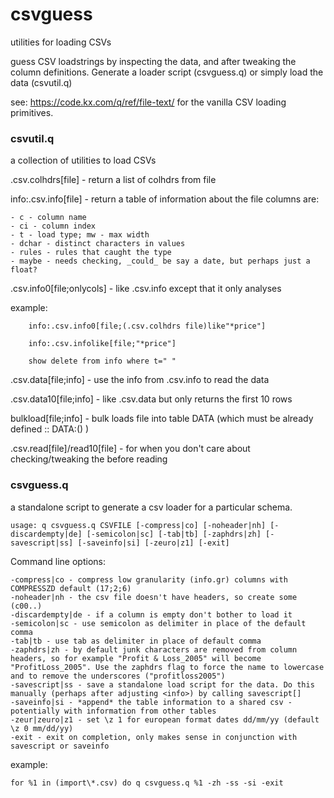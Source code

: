 # csvguess
utilities for loading CSVs

guess CSV loadstrings by inspecting the data, and after tweaking the column definitions. Generate a loader script (csvguess.q) or simply load the data (csvutil.q) 

see: https://code.kx.com/q/ref/file-text/ for the vanilla CSV loading primitives.

### csvutil.q

a collection of utilities to load CSVs

.csv.colhdrs[file] - return a list of colhdrs from file

 info:.csv.info[file] - return a table of information about the file
 columns are:
 
	- c - column name
	- ci - column index 
	- t - load type; mw - max width
	- dchar - distinct characters in values
	- rules - rules that caught the type
	- maybe - needs checking, _could_ be say a date, but perhaps just a float?

 .csv.info0[file;onlycols] - like .csv.info except that it only analyses <onlycols>

 example:
 
```	
	info:.csv.info0[file;(.csv.colhdrs file)like"*price"]

	info:.csv.infolike[file;"*price"]
	
	show delete from info where t=" "
```

 .csv.data[file;info] - use the info from .csv.info to read the data

 .csv.data10[file;info] - like .csv.data but only returns the first 10 rows

 bulkload[file;info] - bulk loads file into table DATA (which must be already defined :: DATA:() )

 .csv.read[file]/read10[file] - for when you don't care about checking/tweaking the <info> before reading
 
### csvguess.q

a standalone script to generate a csv loader for a particular schema. 

```
usage: q csvguess.q CSVFILE [-compress|co] [-noheader|nh] [-discardempty|de] [-semicolon|sc] [-tab|tb] [-zaphdrs|zh] [-savescript|ss] [-saveinfo|si] [-zeuro|z1] [-exit]
```

Command line options:
 
	-compress|co - compress low granularity (info.gr) columns with COMPRESSZD default (17;2;6)
	-noheader|nh - the csv file doesn't have headers, so create some (c00..)
	-discardempty|de - if a column is empty don't bother to load it
	-semicolon|sc - use semicolon as delimiter in place of the default comma
	-tab|tb - use tab as delimiter in place of default comma
	-zaphdrs|zh - by default junk characters are removed from column headers, so for example "Profit & Loss_2005" will become "ProfitLoss_2005". Use the zaphdrs flag to force the name to lowercase and to remove the underscores ("profitloss2005")
	-savescript|ss - save a standalone load script for the data. Do this manually (perhaps after adjusting <info>) by calling savescript[]
	-saveinfo|si - *append* the table information to a shared csv - potentially with information from other tables
	-zeur|zeuro|z1 - set \z 1 for european format dates dd/mm/yy (default \z 0 mm/dd/yy)
	-exit - exit on completion, only makes sense in conjunction with savescript or saveinfo

example:

```
for %1 in (import\*.csv) do q csvguess.q %1 -zh -ss -si -exit
```
